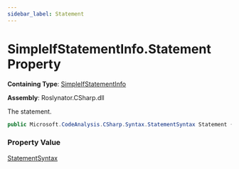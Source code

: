```yaml
---
sidebar_label: Statement
---
```


# SimpleIfStatementInfo\.Statement Property

**Containing Type**: [SimpleIfStatementInfo](../index.md)

**Assembly**: Roslynator\.CSharp\.dll

  
The statement\.

```csharp
public Microsoft.CodeAnalysis.CSharp.Syntax.StatementSyntax Statement { get; }
```

### Property Value

[StatementSyntax](https://docs.microsoft.com/en-us/dotnet/api/microsoft.codeanalysis.csharp.syntax.statementsyntax)

